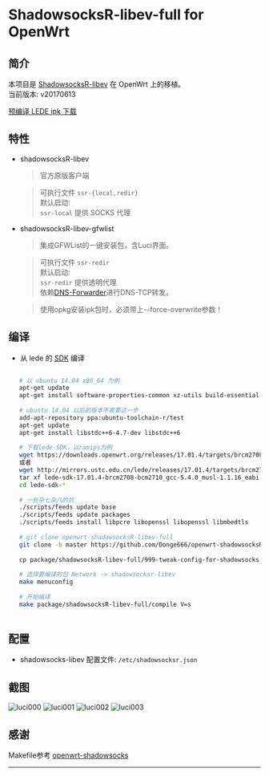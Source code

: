 ShadowsocksR-libev-full for OpenWrt  
===

简介  
---

 本项目是 [ShadowsocksR-libev][1] 在 OpenWrt 上的移植。   
 当前版本: v20170613  
 
 [预编译 LEDE ipk 下载][R]


特性  
---

 - shadowsocksR-libev

   > 官方原版客户端  
   
   > 可执行文件 `ssr-{local,redir}`  
   > 默认启动:  
   > `ssr-local` 提供 SOCKS 代理  
   
 - shadowsocksR-libev-gfwlist

   > 集成GFWList的一键安装包，含Luci界面。  
   
   > 可执行文件 `ssr-redir`  
   > 默认启动:  
   > `ssr-redir` 提供透明代理  
   > 依赖[DNS-Forwarder][D]进行DNS-TCP转发。  
   
   > 使用opkg安装ipk包时，必须带上--force-overwrite参数！  
   

编译  
---

 - 从 lede 的 [SDK][S] 编译
 
```bash
   
   # 以 ubuntu 14.04 x86_64 为例
   apt-get update
   apt-get install software-properties-common xz-utils build-essential ccache git libncurses5-dev libncursesw5-dev gawk
   
   # ubuntu 14.04 以后的版本不需要这一步
   add-apt-repository ppa:ubuntu-toolchain-r/test
   apt-get update
   apt-get install libstdc++6-4.7-dev libstdc++6
   
   # 下载lede-SDK，以ramips为例
   wget https://downloads.openwrt.org/releases/17.01.4/targets/brcm2708/bcm2710/lede-sdk-17.01.4-brcm2708-bcm2710_gcc-5.4.0_musl-1.1.16_eabi.Linux-x86_64.tar.xz
   或者
   wget http://mirrors.ustc.edu.cn/lede/releases/17.01.4/targets/brcm2708/bcm2710/lede-sdk-17.01.4-brcm2708-bcm2710_gcc-5.4.0_musl-1.1.16_eabi.Linux-x86_64.tar.xz
   tar xf lede-sdk-17.01.4-brcm2708-bcm2710_gcc-5.4.0_musl-1.1.16_eabi.Linux-x86_64.tar.xz
   cd lede-sdk-*
   
   # 一些杂七杂八的坑
   ./scripts/feeds update base
   ./scripts/feeds update packages
   ./scripts/feeds install libpcre libopenssl libopenssl libmbedtls
   
   # git clone openwrt-shadowsocksR-libev-full
   git clone -b master https://github.com/Donge666/openwrt-shadowsocksR-libev-full.git package/shadowsocksR-libev-full
   
   cp package/shadowsocksR-libev-full/999-tweak-config-for-shadowsocks.patch package/feeds/base/mbedtls/patches
   
   # 选择要编译的包 Network -> shadowsocksr-libev
   make menuconfig
   
   # 开始编译
   make package/shadowsocksR-libev-full/compile V=s
   
   ```

配置  
---

 - shadowsocks-libev 配置文件: `/etc/shadowsocksr.json`

截图  
---

![luci000](https://github.com/Donge666/openwrt-shadowsocksR-libev-full/blob/master/snapshot/luci%20000.png)
![luci001](https://github.com/Donge666/openwrt-shadowsocksR-libev-full/blob/master/snapshot/luci%20001.png)
![luci002](https://github.com/Donge666/openwrt-shadowsocksR-libev-full/blob/master/snapshot/luci%20002.png)
![luci003](https://github.com/Donge666/openwrt-shadowsocksR-libev-full/blob/master/snapshot/luci%20003.png)

感谢  
---

Makefile参考  [openwrt-shadowsocks][E]

----------

  [O]: https://github.com/Donge666/openwrt-shadowsocksR-libev-full
  [1]: https://github.com/breakwa11/shadowsocks-libev
  [R]: https://github.com/Donge666/openwrt-shadowsocksR-libev-full/releases
  [S]: https://lede-project.org/docs/guide-developer/compile_packages_for_lede_with_the_sdk
  [E]: https://github.com/shadowsocks/openwrt-shadowsocks
  [D]: https://github.com/aa65535/openwrt-dns-forwarder
  
